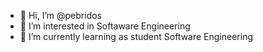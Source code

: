 - 👋 Hi, I’m @pebridos
- 👀 I’m interested in Softaware Engineering
- 🌱 I’m currently learning as student Software Engineering

<!---
pebridos/pebridos is a ✨ special ✨ repository because its `README.md` (this file) appears on your GitHub profile.
You can click the Preview link to take a look at your changes.
--->

